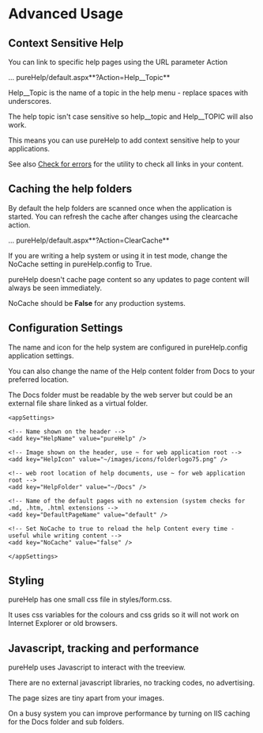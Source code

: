 # Advanced Usage

## Context Sensitive Help

You can link to specific help pages using the URL parameter Action

... pureHelp/default.aspx**?Action=Help__Topic**

Help__Topic is the name of a topic in the help menu - replace spaces with underscores.

The help topic isn't case sensitive so help__topic and Help__TOPIC will also work.

This means you can use pureHelp to add context sensitive help to your applications.

See also [Check for errors](javascript:linkTo("Checking_for_errors")) for the utility to check all links in your content.

## Caching the help folders

By default the help folders are scanned once when the application is started.  You can refresh the cache after changes using the clearcache action.

... pureHelp/default.aspx**?Action=ClearCache**

If you are writing a help system or using it in test mode, change the NoCache setting in pureHelp.config to True.

pureHelp doesn't cache page content so any updates to page content will always be seen immediately.

NoCache should be **False** for any production systems.

## Configuration Settings

The name and icon for the help system are configured in pureHelp.config application settings.

You can also change the name of the Help content folder from Docs to your preferred location.  

The Docs folder must be readable by the web server but could be an external file share linked as a virtual folder.

	<appSettings>

	<!-- Name shown on the header -->
	<add key="HelpName" value="pureHelp" />

	<!-- Image shown on the header, use ~ for web application root -->
	<add key="HelpIcon" value="~/images/icons/folderlogo75.png" />

	<!-- web root location of help documents, use ~ for web application root -->
	<add key="HelpFolder" value="~/Docs" />

	<!-- Name of the default pages with no extension (system checks for .md, .htm, .html extensions -->
	<add key="DefaultPageName" value="default" />

	<!-- Set NoCache to true to reload the help Content every time - useful while writing content -->
	<add key="NoCache" value="false" />
  
	</appSettings>

## Styling

pureHelp has one small css file in styles/form.css.

It uses css variables for the colours and css grids so it will not work on Internet Explorer or old browsers.

##  Javascript, tracking and performance

pureHelp uses Javascript to interact with the treeview.  

There are no external javascript libraries, no tracking codes, no advertising.

The page sizes are tiny apart from your images.

On a busy system you can improve performance by turning on IIS caching for the Docs folder and sub folders.

